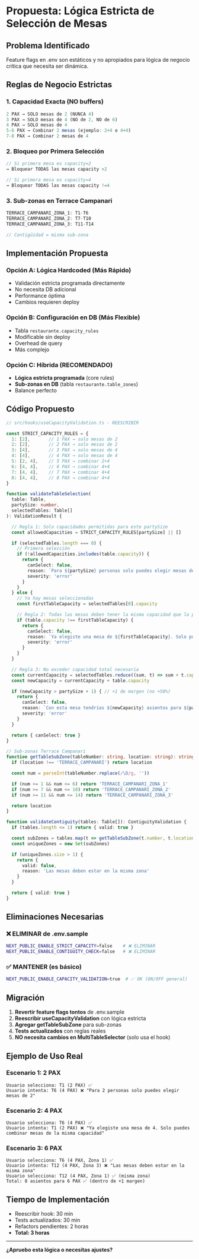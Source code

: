 # Propuesta: Lógica Estricta de Selección de Mesas

## Problema Identificado
Feature flags en .env son estáticos y no apropiados para lógica de negocio crítica que necesita ser dinámica.

## Reglas de Negocio Estrictas

### 1. Capacidad Exacta (NO buffers)
```typescript
2 PAX → SOLO mesas de 2 (NUNCA 4)
3 PAX → SOLO mesas de 4 (NO de 2, NO de 6)
4 PAX → SOLO mesas de 4
5-6 PAX → Combinar 2 mesas (ejemplo: 2+4 o 4+4)
7-8 PAX → Combinar 2 mesas de 4
```

### 2. Bloqueo por Primera Selección
```typescript
// Si primera mesa es capacity=2
→ Bloquear TODAS las mesas capacity >2

// Si primera mesa es capacity=4
→ Bloquear TODAS las mesas capacity !=4
```

### 3. Sub-zonas en Terrace Campanari
```typescript
TERRACE_CAMPANARI_ZONA_1: T1-T6
TERRACE_CAMPANARI_ZONA_2: T7-T10
TERRACE_CAMPANARI_ZONA_3: T11-T14

// Contigüidad = misma sub-zona
```

## Implementación Propuesta

### Opción A: Lógica Hardcoded (Más Rápido)
- Validación estricta programada directamente
- No necesita DB adicional
- Performance óptima
- Cambios requieren deploy

### Opción B: Configuración en DB (Más Flexible)
- Tabla `restaurante.capacity_rules`
- Modificable sin deploy
- Overhead de query
- Más complejo

### Opción C: Híbrida (RECOMENDADO)
- **Lógica estricta programada** (core rules)
- **Sub-zonas en DB** (tabla `restaurante.table_zones`)
- Balance perfecto

## Código Propuesto

```typescript
// src/hooks/useCapacityValidation.ts - REESCRIBIR

const STRICT_CAPACITY_RULES = {
  1: [2],       // 1 PAX → solo mesas de 2
  2: [2],       // 2 PAX → solo mesas de 2
  3: [4],       // 3 PAX → solo mesas de 4
  4: [4],       // 4 PAX → solo mesas de 4
  5: [2, 4],    // 5 PAX → combinar 2+4
  6: [4, 4],    // 6 PAX → combinar 4+4
  7: [4, 4],    // 7 PAX → combinar 4+4
  8: [4, 4],    // 8 PAX → combinar 4+4
}

function validateTableSelection(
  table: Table,
  partySize: number,
  selectedTables: Table[]
): ValidationResult {

  // Regla 1: Solo capacidades permitidas para este partySize
  const allowedCapacities = STRICT_CAPACITY_RULES[partySize] || []

  if (selectedTables.length === 0) {
    // Primera selección
    if (!allowedCapacities.includes(table.capacity)) {
      return {
        canSelect: false,
        reason: `Para ${partySize} personas solo puedes elegir mesas de ${allowedCapacities.join(' o ')}`,
        severity: 'error'
      }
    }
  } else {
    // Ya hay mesas seleccionadas
    const firstTableCapacity = selectedTables[0].capacity

    // Regla 2: Todas las mesas deben tener la misma capacidad que la primera
    if (table.capacity !== firstTableCapacity) {
      return {
        canSelect: false,
        reason: `Ya elegiste una mesa de ${firstTableCapacity}. Solo puedes combinar mesas de la misma capacidad`,
        severity: 'error'
      }
    }
  }

  // Regla 3: No exceder capacidad total necesaria
  const currentCapacity = selectedTables.reduce((sum, t) => sum + t.capacity, 0)
  const newCapacity = currentCapacity + table.capacity

  if (newCapacity > partySize + 1) { // +1 de margen (no +50%)
    return {
      canSelect: false,
      reason: `Con esta mesa tendrías ${newCapacity} asientos para ${partySize} personas (excesivo)`,
      severity: 'error'
    }
  }

  return { canSelect: true }
}

// Sub-zonas Terrace Campanari
function getTableSubZone(tableNumber: string, location: string): string {
  if (location !== 'TERRACE_CAMPANARI') return location

  const num = parseInt(tableNumber.replace(/\D/g, ''))

  if (num >= 1 && num <= 6) return 'TERRACE_CAMPANARI_ZONA_1'
  if (num >= 7 && num <= 10) return 'TERRACE_CAMPANARI_ZONA_2'
  if (num >= 11 && num <= 14) return 'TERRACE_CAMPANARI_ZONA_3'

  return location
}

function validateContiguity(tables: Table[]): ContiguityValidation {
  if (tables.length <= 1) return { valid: true }

  const subZones = tables.map(t => getTableSubZone(t.number, t.location))
  const uniqueZones = new Set(subZones)

  if (uniqueZones.size > 1) {
    return {
      valid: false,
      reason: 'Las mesas deben estar en la misma zona'
    }
  }

  return { valid: true }
}
```

## Eliminaciones Necesarias

### ❌ ELIMINAR de .env.sample
```bash
NEXT_PUBLIC_ENABLE_STRICT_CAPACITY=false    # ❌ ELIMINAR
NEXT_PUBLIC_ENABLE_CONTIGUITY_CHECK=false   # ❌ ELIMINAR
```

### ✅ MANTENER (es básico)
```bash
NEXT_PUBLIC_ENABLE_CAPACITY_VALIDATION=true  # ✅ OK (ON/OFF general)
```

## Migración

1. **Revertir feature flags tontos** de .env.sample
2. **Reescribir useCapacityValidation** con lógica estricta
3. **Agregar getTableSubZone** para sub-zonas
4. **Tests actualizados** con reglas reales
5. **NO necesita cambios en MultiTableSelector** (solo usa el hook)

## Ejemplo de Uso Real

### Escenario 1: 2 PAX
```
Usuario selecciona: T1 (2 PAX) ✅
Usuario intenta: T6 (4 PAX) ❌ "Para 2 personas solo puedes elegir mesas de 2"
```

### Escenario 2: 4 PAX
```
Usuario selecciona: T6 (4 PAX) ✅
Usuario intenta: T1 (2 PAX) ❌ "Ya elegiste una mesa de 4. Solo puedes combinar mesas de la misma capacidad"
```

### Escenario 3: 6 PAX
```
Usuario selecciona: T6 (4 PAX, Zona 1) ✅
Usuario intenta: T12 (4 PAX, Zona 3) ❌ "Las mesas deben estar en la misma zona"
Usuario selecciona: T12 (4 PAX, Zona 1) ✅ (misma zona)
Total: 8 asientos para 6 PAX ✅ (dentro de +1 margen)
```

## Tiempo de Implementación

- Reescribir hook: 30 min
- Tests actualizados: 30 min
- Refactors pendientes: 2 horas
- **Total: 3 horas**

---

**¿Apruebo esta lógica o necesitas ajustes?**
